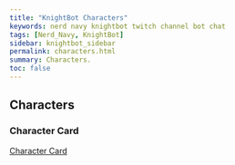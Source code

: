 ```yaml
---
title: "KnightBot Characters"
keywords: nerd navy knightbot twitch channel bot chat
tags: [Nerd_Navy, KnightBot]
sidebar: knightbot_sidebar
permalink: characters.html
summary: Characters. 
toc: false
---  
```


## Characters

### Character Card

[Character Card](https://github.com/NonMajorNerd/nonmajornerd.github.io/blob/main/_assets/GFX/KB/CharCardSmallAnnotated.png?raw=true)